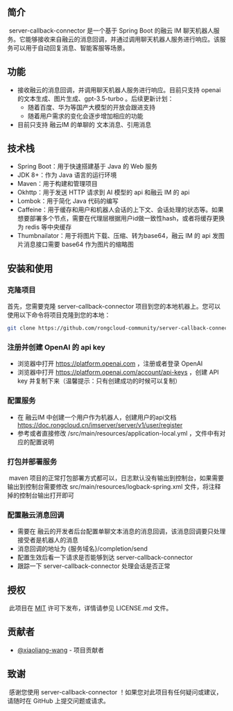 ## 简介

​        server-callback-connector 是一个基于 Spring Boot 的融云 IM 聊天机器人服务。它能够接收来自融云的消息回调，并通过调用聊天机器人服务进行响应。该服务可以用于自动回复消息、智能客服等场景。

## 功能

- 接收融云的消息回调，并调用聊天机器人服务进行响应。目前只支持 openai 的文本生成、图片生成、gpt-3.5-turbo 。后续更新计划：
   - 随着百度、华为等国产大模型的开放会跟进支持
   - 随着用户需求的变化会逐步增加相应的功能
- 目前只支持 融云IM 的单聊的 文本消息、引用消息

## 技术栈

- Spring Boot：用于快速搭建基于 Java 的 Web 服务
- JDK 8+：作为 Java 语言的运行环境
- Maven：用于构建和管理项目
- Okhttp：用于发送 HTTP 请求到 AI 模型的 api 和融云 IM 的 api
- Lombok：用于简化 Java 代码的编写
- Caffeine：用于缓存和用户和机器人会话的上下文、会话处理的状态等。如果想要部署多个节点，需要在代理层根据用户id做一致性hash，或者将缓存更换为 redis 等中央缓存
- Thumbnailator：用于将图片下载、压缩、转为base64，融云 IM 的 api 发图片消息接口需要 base64 作为图片的缩略图

## 安装和使用

### 克隆项目

首先，您需要克隆 server-callback-connector 项目到您的本地机器上。您可以使用以下命令将项目克隆到您的本地：

```bash
git clone https://github.com/rongcloud-community/server-callback-connector.git
```

### 注册并创建 OpenAI 的 api key

- 浏览器中打开 https://platform.openai.com ，注册或者登录 OpenAI
- 浏览器中打开 https://platform.openai.com/account/api-keys ，创建 API key 并复制下来（温馨提示：只有创建成功的时候可以复制）

### 配置服务

- 在 融云IM 中创建一个用户作为机器人，创建用户的api文档 https://doc.rongcloud.cn/imserver/server/v1/user/register
- 参考或者直接修改 /src/main/resources/application-local.yml ，文件中有对应的配置说明

### 打包并部署服务

​        maven 项目的正常打包部署方式都可以，日志默认没有输出到控制台，如果需要输出到控制台需要修改 src/main/resources/logback-spring.xml 文件，将注释掉的控制台输出打开即可

### 配置融云消息回调

- 需要在 融云的开发者后台配置单聊文本消息的消息回调，该消息回调要只处理接受者是机器人的消息
- 消息回调的地址为 {服务域名}/completion/send
- 配置生效后看一下请求是否能够到达 server-callback-connector
- 跟踪一下 server-callback-connector 处理会话是否正常

## 授权

​        此项目在 [MIT](https://opensource.org/licenses/MIT) 许可下发布，详情请参见 LICENSE.md 文件。

## 贡献者

- [@xiaoliang-wang](https://github.com/xiaoliang-wang) - 项目贡献者

## 致谢

​        感谢您使用 server-callback-connector ！如果您对此项目有任何疑问或建议，请随时在 GitHub 上提交问题或请求。